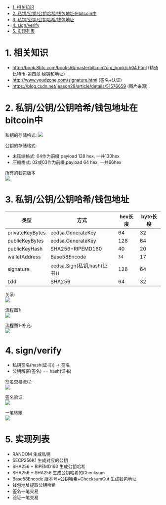 <!-- TOC -->

- [1. 相关知识](#1-相关知识)
- [2. 私钥/公钥/公钥哈希/钱包地址在bitcoin中](#2-私钥公钥公钥哈希钱包地址在bitcoin中)
- [3. 私钥/公钥/公钥哈希/钱包地址](#3-私钥公钥公钥哈希钱包地址)
- [4. sign/verify](#4-signverify)
- [5. 实现列表](#5-实现列表)

<!-- /TOC -->

<a id="markdown-1-相关知识" name="1-相关知识"></a>
# 1. 相关知识

* http://book.8btc.com/books/6/masterbitcoin2cn/_book/ch04.html (精通比特币-第四章 秘钥和地址)
* http://www.youdzone.com/signature.html (签名+认证)
* https://blog.csdn.net/jeason29/article/details/51576659 (图片来源)


<a id="markdown-2-私钥公钥公钥哈希钱包地址在bitcoin中" name="2-私钥公钥公钥哈希钱包地址在bitcoin中"></a>
# 2. 私钥/公钥/公钥哈希/钱包地址在bitcoin中


私钥的存储格式:
![](./pic/privatekeysaveway.png)

公钥的存储格式:
* 未压缩格式: 04作为前缀,payload 128 hex, 一共130hex
* 压缩格式: 02或03作为前缀,payload 64 hex, 一共66hex

所有的钱包版本  
![](./pic/all_base58_version.png)


<a id="markdown-3-私钥公钥公钥哈希钱包地址" name="3-私钥公钥公钥哈希钱包地址"></a>
# 3. 私钥/公钥/公钥哈希/钱包地址

类型|方式|hex长度|byte长度
-|-|-|-
privateKeyBytes|ecdsa.GenerateKey|64|32
publicKeyBytes|ecdsa.GenerateKey|128|64
publicKeyHash|SHA256+RIPEMD160|40|20
walletAddress|Base58Encode|`34`|17
signature|ecdsa.Sign(私钥,hash(证书))|128|64
txId|SHA256|64|32


关系:  
![](./pic/relation.png)

流程图1:  
![](./pic/address-generation-scheme.png)

流程图1-补充:  
![](./pic/address-generation-extra.png)



<a id="markdown-4-signverify" name="4-signverify"></a>
# 4. sign/verify


* 私钥签名(hash(证书)) -> 签名
* 公钥解密(签名) == hash(证书)

签名交易流程:    
![](./pic/sign_workflow.png)

签名验证:    
![](./pic/sign_verify.png)

一笔转账:    
![](./pic/transfer_confirm.png)


<a id="markdown-5-实现列表" name="5-实现列表"></a>
# 5. 实现列表
* RANDOM 生成私钥
* SECP256K1 生成对应的公钥
* SHA256 + RIPEMD160 生成公钥哈希
* SHA256 + SHA256 生成公钥哈希的Checksum
* Base58Encode 版本号+公钥哈希+ChecksumCut 生成钱包地址
* 钱包地址提取公钥哈希
* 签名一笔交易
* 验证一笔交易
 